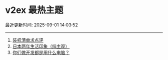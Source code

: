 # v2ex 最热主题

最近更新时间: 2025-09-01 14:03:52

--- 
1. [装机清单求点评](https://www.v2ex.com/t/1156133) 
2. [日本两年生活印象（纯主观）](https://www.v2ex.com/t/1156144) 
3. [你们做开发都是用什么电脑？](https://www.v2ex.com/t/1156151) 
